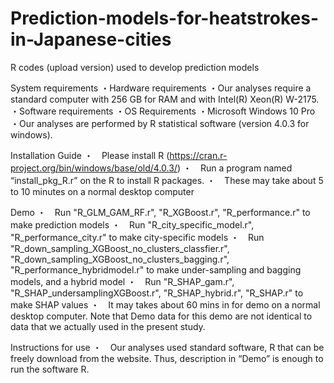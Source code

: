 # Prediction-models-for-heatstrokes-in-Japanese-cities
R codes (upload version) used to develop prediction models

System requirements
	・Hardware requirements
		・Our analyses require a standard computer with 256 GB for RAM and with Intel(R) Xeon(R) W-2175.
	・Software requirements
		・OS Requirements
			・Microsoft Windows 10 Pro
		・Our analyses are performed by R statistical software (version 4.0.3 for windows). 

Installation Guide
	・　Please install R (https://cran.r-project.org/bin/windows/base/old/4.0.3/) 
	・　Run a program named “install_pkg_R.r” on the R to install R packages.
	・　These may take about 5 to 10 minutes on a normal desktop computer

Demo
	・　Run "R_GLM_GAM_RF.r", "R_XGBoost.r", "R_performance.r" to make prediction models
	・　Run "R_city_specific_model.r", "R_performance_city.r" to make city-specific models
	・　Run "R_down_sampling_XGBoost_no_clusters_classfier.r", "R_down_sampling_XGBoost_no_clusters_bagging.r", "R_performance_hybridmodel.r" to make under-sampling and bagging models, and a hybrid model
	・　Run "R_SHAP_gam.r", "R_SHAP_undersamplingXGBoost.r", "R_SHAP_hybrid.r", "R_SHAP.r" to make SHAP values
	・　It may takes about 60 mins in for demo on a normal desktop computer. Note that Demo data for this demo are not identical to data that we actually used in the present study. 

Instructions for use
	・　Our analyses used standard software, R that can be freely download from the website. Thus, description in “Demo” is enough to run the software R.





